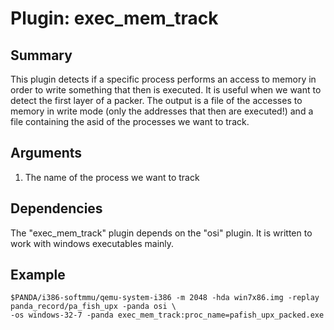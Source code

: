 # Plugin: exec_mem_track

## Summary
This plugin detects if a specific process performs an access to memory in order to write something that then is executed. 
It is useful when we want to detect the first layer of a packer. The output is a file of the accesses to memory in write mode
(only the addresses that then are executed!) and a file containing the asid of the processes we want to track.

## Arguments
1. The name of the process we want to track

## Dependencies
The "exec_mem_track" plugin depends on the "osi" plugin. It is written to work with windows executables mainly.

## Example

```
$PANDA/i386-softmmu/qemu-system-i386 -m 2048 -hda win7x86.img -replay panda_record/pa_fish_upx -panda osi \
-os windows-32-7 -panda exec_mem_track:proc_name=pafish_upx_packed.exe

```
